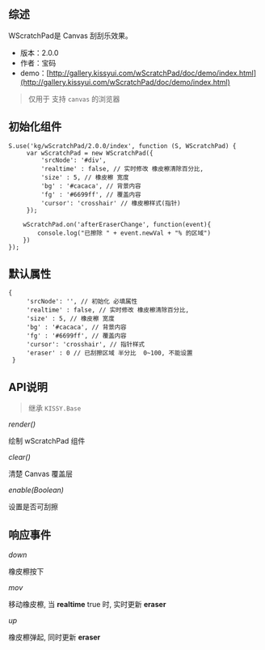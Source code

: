 ## 综述

WScratchPad是 Canvas 刮刮乐效果。

* 版本：2.0.0
* 作者：宝码
* demo：[http://gallery.kissyui.com/wScratchPad/doc/demo/index.html](http://gallery.kissyui.com/wScratchPad/doc/demo/index.html)

> 仅用于 支持 `canvas` 的浏览器

## 初始化组件

    S.use('kg/wScratchPad/2.0.0/index', function (S, WScratchPad) {
         var wScratchPad = new WScratchPad({
             'srcNode': '#div',
             'realtime' : false, // 实时修改 橡皮檫清除百分比,
             'size' : 5, // 橡皮檫 宽度
             'bg' : '#cacaca', // 背景内容
             'fg' : '#6699ff', // 覆盖内容
             'cursor': 'crosshair' // 橡皮檫样式(指针)
         });

        wScratchPad.on('afterEraserChange', function(event){
            console.log("已擦除 " + event.newVal + "% 的区域")
        })
    });

## 默认属性

    {
         'srcNode': '', // 初始化 必填属性
         'realtime' : false, // 实时修改 橡皮檫清除百分比,
         'size' : 5, // 橡皮檫 宽度
         'bg' : '#cacaca', // 背景内容
         'fg' : '#6699ff', // 覆盖内容
         'cursor': 'crosshair', // 指针样式
         'eraser' : 0 // 已刮擦区域 半分比  0~100, 不能设置
     }

## API说明

> 继承 `KISSY.Base`

*render()*

绘制 wScratchPad 组件

*clear()*

清楚 Canvas 覆盖层

*enable(Boolean)*

设置是否可刮擦


## 响应事件

*down*

橡皮檫按下

*mov*

移动橡皮檫, 当 **realtime** true 时, 实时更新 **eraser**

*up*

橡皮檫弹起, 同时更新 **eraser**
